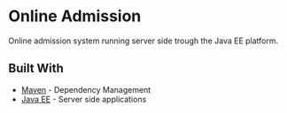 # Online Admission

Online admission system running server side trough the Java EE platform.

## Built With


* [Maven](https://maven.apache.org/) - Dependency Management
* [Java EE](https://www.oracle.com/java/technologies/java-ee-glance.html) - Server side applications
